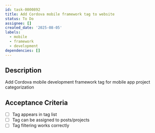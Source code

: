 ```yaml
---
id: task-0000892
title: Add Cordova mobile framework tag to website
status: To Do
assignee: []
created_date: '2025-08-05'
labels:
  - mobile
  - framework
  - development
dependencies: []
---
```


## Description

Add Cordova mobile development framework tag for mobile app project categorization

## Acceptance Criteria

- [ ] Tag appears in tag list
- [ ] Tag can be assigned to posts/projects
- [ ] Tag filtering works correctly
